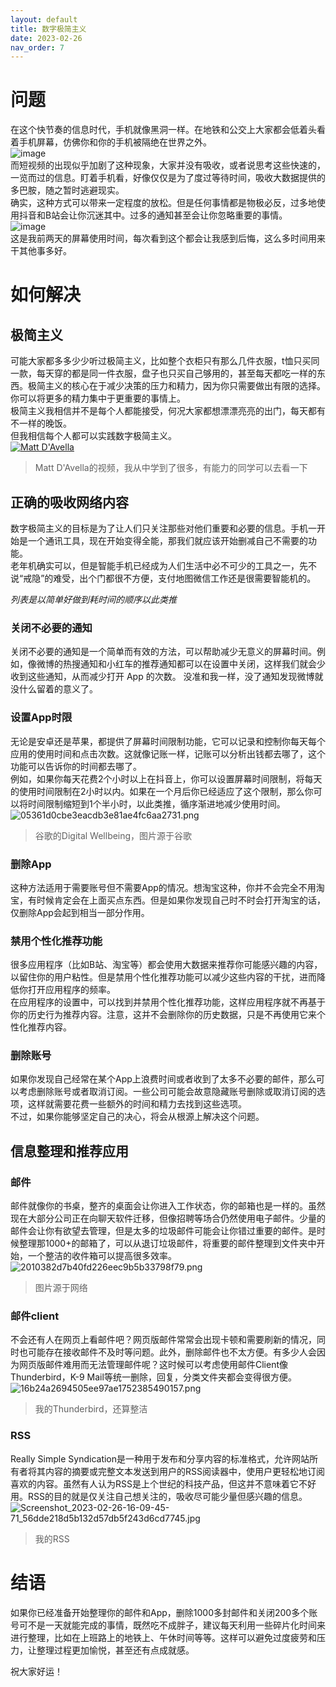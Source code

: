 ```yaml
---
layout: default
title: 数字极简主义
date: 2023-02-26
nav_order: 7
---
```

# 问题
在这个快节奏的信息时代，手机就像黑洞一样。在地铁和公交上大家都会低着头看着手机屏幕，仿佛你和你的手机被隔绝在世界之外。  
![image](https://user-images.githubusercontent.com/31970387/221438992-aa5f733a-decc-4b3e-bb93-63028d774def.png)  
而短视频的出现似乎加剧了这种现象，大家并没有吸收，或者说思考这些快速的，一览而过的信息。盯着手机看，好像仅仅是为了度过等待时间，吸收大数据提供的多巴胺，随之暂时逃避现实。  
确实，这种方式可以带来一定程度的放松。但是任何事情都是物极必反，过多地使用抖音和B站会让你沉迷其中。过多的通知甚至会让你忽略重要的事情。  
![image](https://user-images.githubusercontent.com/31970387/221439006-7f5885cf-a34e-41fe-906d-d7a2f3446053.png)  
这是我前两天的屏幕使用时间，每次看到这个都会让我感到后悔，这么多时间用来干其他事多好。  

# 如何解决
## 极简主义
可能大家都多多少少听过极简主义，比如整个衣柜只有那么几件衣服，t恤只买同一款，每天穿的都是同一件衣服，盘子也只买自己够用的，甚至每天都吃一样的东西。极简主义的核心在于减少决策的压力和精力，因为你只需要做出有限的选择。你可以将更多的精力集中于更重要的事情上。  
极简主义我相信并不是每个人都能接受，何况大家都想漂漂亮亮的出门，每天都有不一样的晚饭。  
但我相信每个人都可以实践数字极简主义。  
[![Matt D'Avella](https://user-images.githubusercontent.com/31970387/221439036-190e4e70-3f9d-4388-bba2-e54debcadc26.png)](https://youtu.be/8eDcvoTzmRc?t=24)  
> Matt D'Avella的视频，我从中学到了很多，有能力的同学可以去看一下  
  
## 正确的吸收网络内容
数字极简主义的目标是为了让人们只关注那些对他们重要和必要的信息。手机一开始是一个通讯工具，现在开始变得全能，那我们就应该开始删减自己不需要的功能。  
老年机确实可以，但是智能手机已经成为人们生活中必不可少的工具之一，先不说“戒隐”的难受，出个门都很不方便，支付地图微信工作还是很需要智能机的。  
  
*列表是以简单好做到耗时间的顺序以此类推*  
### 关闭不必要的通知
关闭不必要的通知是一个简单而有效的方法，可以帮助减少无意义的屏幕时间。例如，像微博的热搜通知和小红车的推荐通知都可以在设置中关闭，这样我们就会少收到这些通知，从而减少打开 App 的次数。
没准和我一样，没了通知发现微博就没什么留着的意义了。  

### 设置App时限
无论是安卓还是苹果，都提供了屏幕时间限制功能，它可以记录和控制你每天每个应用的使用时间和点击次数。这就像记账一样，记账可以分析出钱都去哪了，这个功能可以告诉你的时间都去哪了。  
例如，如果你每天花费2个小时以上在抖音上，你可以设置屏幕时间限制，将每天的使用时间限制在2小时以内。如果在一个月后你已经适应了这个限制，那么你可以将时间限制缩短到1个半小时，以此类推，循序渐进地减少使用时间。  
![05361d0cbe3eacdb3e81ae4fc6aa2731.png](https://user-images.githubusercontent.com/31970387/221439077-7e86fbe4-bef2-4187-8e0c-9052cc16f2fe.png)  
> 谷歌的Digital Wellbeing，图片源于谷歌  
  
### 删除App
这种方法适用于需要账号但不需要App的情况。想淘宝这种，你并不会完全不用淘宝，有时候肯定会在上面买点东西。但是如果你发现自己时不时会打开淘宝的话，仅删除App会起到相当一部分作用。  
  
### 禁用个性化推荐功能  
很多应用程序（比如B站、淘宝等）都会使用大数据来推荐你可能感兴趣的内容，以留住你的用户粘性。但是禁用个性化推荐功能可以减少这些内容的干扰，进而降低你打开应用程序的频率。  
在应用程序的设置中，可以找到并禁用个性化推荐功能，这样应用程序就不再基于你的历史行为推荐内容。注意，这并不会删除你的历史数据，只是不再使用它来个性化推荐内容。  
  
### 删除账号
如果你发现自己经常在某个App上浪费时间或者收到了太多不必要的邮件，那么可以考虑删除账号或者取消订阅。一些公司可能会故意隐藏账号删除或取消订阅的选项，这样就需要花费一些额外的时间和精力去找到这些选项。  
不过，如果你能够坚定自己的决心，将会从根源上解决这个问题。  

## 信息整理和推荐应用
### 邮件
邮件就像你的书桌，整齐的桌面会让你进入工作状态，你的邮箱也是一样的。虽然现在大部分公司正在向聊天软件迁移，但像招聘等场合仍然使用电子邮件。少量的邮件会让你有欲望去管理，但是太多的垃圾邮件可能会让你错过重要的邮件。是时候整理那1000+的邮箱了，可以从退订垃圾邮件，将重要的邮件整理到文件夹中开始，一个整洁的收件箱可以提高很多效率。  
![2010382d7b40fd226eec9b5b33798f79.png](https://user-images.githubusercontent.com/31970387/221439086-53525ab2-d3a7-477c-855c-169331feb3f2.png)  
> 图片源于网络  
  
### 邮件client
不会还有人在网页上看邮件吧？网页版邮件常常会出现卡顿和需要刷新的情况，同时也可能存在接收邮件不及时等问题。此外，删除邮件也不太方便。有多少人会因为网页版邮件难用而无法管理邮件呢？这时候可以考虑使用邮件Client像Thunderbird，K-9 Mail等统一删除，回复，分类文件夹都会变得很方便。  
![16b24a2694505ee97ae1752385490157.png](https://user-images.githubusercontent.com/31970387/221439105-3388e6f1-480d-4d3b-b425-f64a047bfa26.png)  
> 我的Thunderbird，还算整洁  
  
### RSS
Really Simple Syndication是一种用于发布和分享内容的标准格式，允许网站所有者将其内容的摘要或完整文本发送到用户的RSS阅读器中，使用户更轻松地订阅喜欢的内容。虽然有人认为RSS是上个世纪的科技产品，但这并不意味着它不好用。RSS的目的就是仅关注自己想关注的，吸收尽可能少量但感兴趣的信息。  
![Screenshot_2023-02-26-16-09-45-71_56dde218d5b132d57db5f243d6cd7745.jpg](https://user-images.githubusercontent.com/31970387/221439119-f545304a-d94e-404d-99c4-b6d38b5685e1.png)  
> 我的RSS  
  
# 结语
如果你已经准备开始整理你的邮件和App，删除1000多封邮件和关闭200多个账号可不是一天就能完成的事情，既然吃不成胖子，建议每天利用一些碎片化时间来进行整理，比如在上班路上的地铁上、午休时间等等。这样可以避免过度疲劳和压力，让整理过程更加愉悦，甚至还有点成就感。  
  
祝大家好运！  